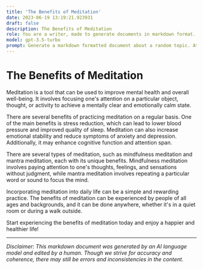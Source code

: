 ```yaml
---
title: 'The Benefits of Meditation'
date: 2023-06-19 13:19:21.923931
draft: false
description: The Benefits of Meditation
role: You are a writer, made to generate documents in markdown format. It is very important that all of the documents you generate are in valid markdown format.
model: gpt-3.5-turbo
prompt: Generate a markdown formatted document about a random topic. At the bottom, include a disclaimer explaining that the document was generated by you. The first line of the document should be the title. Make sure that the entire document is in proper markdown format, using a mix of various tags to make the document visually appealing.
---
```


# The Benefits of Meditation

Meditation is a tool that can be used to improve mental health and overall well-being. It involves focusing one's attention on a particular object, thought, or activity to achieve a mentally clear and emotionally calm state. 

There are several benefits of practicing meditation on a regular basis. One of the main benefits is stress reduction, which can lead to lower blood pressure and improved quality of sleep. Meditation can also increase emotional stability and reduce symptoms of anxiety and depression. Additionally, it may enhance cognitive function and attention span.

There are several types of meditation, such as mindfulness meditation and mantra meditation, each with its unique benefits. Mindfulness meditation involves paying attention to one's thoughts, feelings, and sensations without judgment, while mantra meditation involves repeating a particular word or sound to focus the mind.

Incorporating meditation into daily life can be a simple and rewarding practice. The benefits of meditation can be experienced by people of all ages and backgrounds, and it can be done anywhere, whether it's in a quiet room or during a walk outside.

Start experiencing the benefits of meditation today and enjoy a happier and healthier life!

***

*Disclaimer: This markdown document was generated by an AI language model and edited by a human. Though we strive for accuracy and coherence, there may still be errors and inconsistencies in the content.*